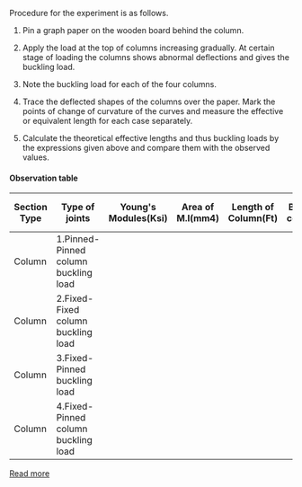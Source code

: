 Procedure for the experiment is as follows.

1. Pin a graph paper on the wooden board behind the column.

2. Apply the load at the top of columns increasing gradually. At certain stage of loading the columns shows abnormal deflections and gives the buckling load.

3. Note the buckling load for each of the four columns.

4. Trace the deflected shapes of the columns over the paper. Mark the points of change of curvature of the curves and measure the effective or equivalent length for each case separately.

5. Calculate the theoretical effective lengths and thus buckling loads by the expressions given above and compare them with the observed values.


#### Observation table

|Section Type|Type of joints|Young's Modules(Ksi)|Area of M.I(mm4)|Length of Column(Ft)|Boundary conditions|Area of cross section(A)|Radious of Gyration(R)|Critical Buckling Load|
|---|---|---|---|---|---|---|---|---|
|Column|1.Pinned-Pinned column buckling load|   |   |   |   |   |   |   |
|Column|2.Fixed-Fixed column buckling load|   |   |   |   |   |   |   |
|Column|3.Fixed-Pinned buckling load|   |   |   |   |   |   |   |
|Column|4.Fixed-Pinned column buckling load|   |   |   |   |   |   |   |


[Read more](http://bsa-iiith.vlabs.ac.in/exp4/Exp-4%20Columns.pdf)
